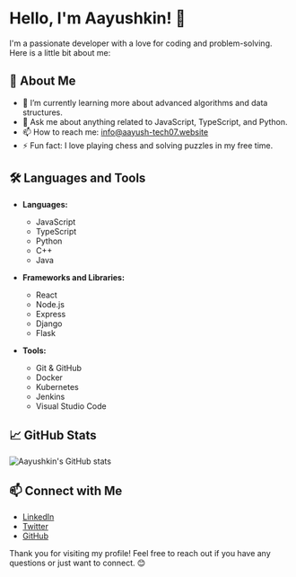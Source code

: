 # Hello, I'm Aayushkin! 👋

I'm a passionate developer with a love for coding and problem-solving. Here is a little bit about me:

## 🚀 About Me

- 🌱 I’m currently learning more about advanced algorithms and data structures.
- 💬 Ask me about anything related to JavaScript, TypeScript, and Python.
- 📫 How to reach me: [info@aayush-tech07.website](mailto:info@aayush-tech07.website)
- ⚡ Fun fact: I love playing chess and solving puzzles in my free time.

## 🛠️ Languages and Tools

- **Languages:**
  - JavaScript
  - TypeScript
  - Python
  - C++
  - Java

- **Frameworks and Libraries:**
  - React
  - Node.js
  - Express
  - Django
  - Flask

- **Tools:**
  - Git & GitHub
  - Docker
  - Kubernetes
  - Jenkins
  - Visual Studio Code

## 📈 GitHub Stats

![Aayushkin's GitHub stats](https://github-readme-stats.vercel.app/api?username=Aayushkin&show_icons=true&theme=dracula)

## 📫 Connect with Me

- [LinkedIn](https://www.linkedin.com/in/aayushkin)
- [Twitter](https://twitter.com/aayushkin)
- [GitHub](https://github.com/Aayushkin)

Thank you for visiting my profile! Feel free to reach out if you have any questions or just want to connect. 😊
